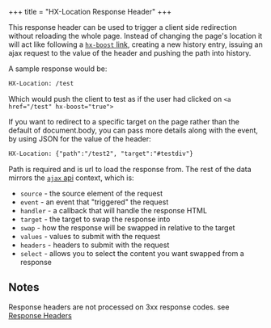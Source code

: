+++
title = "HX-Location Response Header"
+++

This response header can be used to trigger a client side redirection without reloading the whole page. Instead of changing the page's location it will act like following a [`hx-boost` link](@/attributes/hx-boost.md), creating a new history entry, issuing an ajax request to the value of the header and pushing the path into history.

A sample response would be:

```html
HX-Location: /test
```

Which would push the client to test as if the user had clicked on `<a href="/test" hx-boost="true">`

If you want to redirect to a specific target on the page rather than the default of document.body, you can pass more details along with the event, by using JSON for the value of the header:

```html
HX-Location: {"path":"/test2", "target":"#testdiv"}
```

Path is required and is url to load the response from. The rest of the data mirrors the [`ajax` api](@/api.md#ajax) context, which is:

* `source` - the source element of the request
* `event` - an event that "triggered" the request
* `handler` - a callback that will handle the response HTML
* `target` - the target to swap the response into
* `swap` - how the response will be swapped in relative to the target
* `values` - values to submit with the request
* `headers` - headers to submit with the request
* `select` - allows you to select the content you want swapped from a response

## Notes

Response headers are not processed on 3xx response codes. see [Response Headers](@/docs.md#response_headers)
